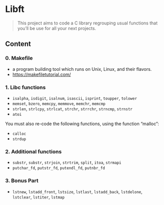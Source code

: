 # Libft 

> This project aims to code a C library regrouping usual functions that you’ll
be use for all your next projects.

## Content

### 0. Makefile
- a program building tool which runs on Unix, Linux, and their flavors.
- https://makefiletutorial.com/


### 1. Libc functions

- `isalpha`, `isdigit`, `isalnum`, `isascii`, `isprint`, `toupper`, `tolower`
- `memset`, `bzero`, `memcpy`, `memmove`, `memchr`, `memcmp`
- `strlen`, `strlcpy`, `strlcat`, `strchr`, `strrchr`, `strncmp`, `strnstr`
- `atoi`

You must also re-code the following functions, using the function “malloc”:

- `calloc`
- `strdup`

### 2. Additional functions

- `substr`, `substr`, `strjoin`, `strtrim`, `split`, `itoa`, `strmapi`
- `putchar_fd`, `putstr_fd`, `putendl_fd`, `putnbr_fd`

### 3. Bonus Part

- `lstnew`, `lstadd_front`, `lstsize`, `lstlast`, `lstadd_back`, `lstdelone`, `lstclear`, `lstiter`, `lstmap`